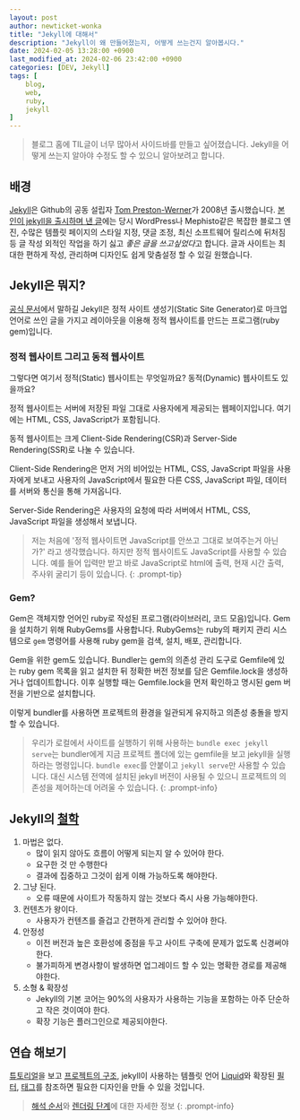 ```yaml
---
layout: post
author: newticket-wonka
title: "Jekyll에 대해서"
description: "Jekyll이 왜 만들어졌는지, 어떻게 쓰는건지 알아봅시다."
date: 2024-02-05 13:28:00 +0900
last_modified_at: 2024-02-06 23:42:00 +0900
categories: [DEV, Jekyll]
tags: [
    blog,
    web,
    ruby,
    jekyll
]
---
```


> 블로그 홈에 TIL글이 너무 많아서 사이드바를 만들고 싶어졌습니다.
> Jekyll을 어떻게 쓰는지 알아야 수정도 할 수 있으니 알아보려고 합니다.

## 배경

[Jekyll](https://jekyllrb.com/)은 Github의 공동 설립자 [Tom Preston-Werner](https://en.wikipedia.org/wiki/Tom_Preston-Werner)가 2008년 출시했습니다.
[본인이 jekyll을 출시하며 낸 글](https://tom.preston-werner.com/2008/11/17/blogging-like-a-hacker.html)에는 당시 WordPress나 Mephisto같은 복잡한 블로그 엔진, 수많은 템플릿 페이지의 스타일 지정, 댓글 조정, 최신 소프트웨어 릴리스에 뒤처짐 등 글 작성 외적인 작업을 하기 싫고 *좋은 글을 쓰고싶었다*고 합니다.
글과 사이트는 최대한 편하게 작성, 관리하며 디자인도 쉽게 맞춤설정 할 수 있길 원했습니다.

## Jekyll은 뭐지?

[공식 문서](https://jekyllrb.com/docs/)에서 말하길 Jekyll은 정적 사이트 생성기(Static Site Generator)로 마크업 언어로 쓰인 글을 가지고 레이아웃을 이용해 정적 웹사이트를 만드는 프로그램(ruby gem)입니다.

### 정적 웹사이트 그리고 동적 웹사이트

그렇다면 여기서 정적(Static) 웹사이트는 무엇일까요?
동적(Dynamic) 웹사이트도 있을까요?

정적 웹사이트는 서버에 저장된 파일 그대로 사용자에게 제공되는 웹페이지입니다.
여기에는 HTML, CSS, JavaScript가 포함됩니다.

동적 웹사이트는 크게 Client-Side Rendering(CSR)과 Server-Side Rendering(SSR)로 나눌 수 있습니다.

Client-Side Rendering은 먼저 거의 비어있는 HTML, CSS, JavaScript 파일을 사용자에게 보내고 사용자의 JavaScript에서 필요한 다른 CSS, JavaScript 파일, 데이터를 서버와 통신을 통해 가져옵니다.

Server-Side Rendering은 사용자의 요청에 따라 서버에서 HTML, CSS, JavaScript 파일을 생성해서 보냅니다.

> 저는 처음에 '정적 웹사이트면 JavaScript를 안쓰고 그대로 보여주는거 아닌가?' 라고 생각했습니다.
> 하지만 정적 웹사이트도 JavaScript를 사용할 수 있습니다.
> 예를 들어 입력만 받고 바로 JavaScript로 html에 출력, 현재 시간 출력, 주사위 굴리기 등이 있습니다.
{: .prompt-tip}

### Gem?

Gem은 객체지향 언어인 ruby로 작성된 프로그램(라이브러리, 코드 모음)입니다.
Gem을 설치하기 위해 RubyGems를 사용합니다.
RubyGems는 ruby의 패키지 관리 시스템으로 `gem` 명령어를 사용해 ruby gem을 검색, 설치, 배포, 관리합니다.

Gem을 위한 gem도 있습니다.
Bundler는 gem의 의존성 관리 도구로 Gemfile에 있는 ruby gem 목록을 읽고 설치한 뒤 정확한 버전 정보를 담은 Gemfile.lock을 생성하거나 업데이트합니다.
이후 실행할 때는 Gemfile.lock을 먼저 확인하고 명시된 gem 버전을 기반으로 설치합니다.

이렇게 bundler를 사용하면 프로젝트의 환경을 일관되게 유지하고 의존성 충돌을 방지할 수 있습니다.

> 우리가 로컬에서 사이트를 실행하기 위해 사용하는 `bundle exec jekyll serve`는 bundler에게 지금 프로젝트 폴더에 있는 gemfile을 보고 jekyll을 실행하라는 명령입니다.
> `bundle exec`를 안붙이고 `jekyll serve`만 사용할 수 있습니다.
> 대신 시스템 전역에 설치된 jekyll 버전이 사용될 수 있으니 프로젝트의 의존성을 제어하는데 어려울 수 있습니다.
{: .prompt-info}

## Jekyll의 [철학](https://jekyllrb.com/philosophy/)

1. 마법은 없다.
    * 많이 읽지 않아도 흐름이 어떻게 되는지 알 수 있어야 한다.
    * 요구한 것 만 수행한다
    * 결과에 집중하고 그것이 쉽게 이해 가능하도록 해야한다.
2. 그냥 된다.
    * 오류 때문에 사이트가 작동하지 않는 것보다 즉시 사용 가능해야한다.
3. 컨텐츠가 왕이다.
    * 사용자가 컨텐츠를 즐겁고 간편하게 관리할 수 있어야 한다.
4. 안정성
    * 이전 버전과 높은 호환성에 중점을 두고 사이트 구축에 문제가 없도록 신경써야한다.
    * 불가피하게 변경사항이 발생하면 업그레이드 할 수 있는 명확한 경로를 제공해야한다.
5. 소형 & 확장성
    * Jekyll의 기본 코어는 90%의 사용자가 사용하는 기능을 포함하는 아주 단순하고 작은 것이여야 한다.
    * 확장 기능은 플러그인으로 제공되야한다.

## 연습 해보기

[튜토리얼](https://jekyllrb.com/docs/step-by-step/01-setup/)을 보고 [프로젝트의 구조](https://jekyllrb.com/docs/structure/), jekyll이 사용하는 템플릿 언어 [Liquid](https://shopify.github.io/liquid/)와 확장된 [필터](https://jekyllrb.com/docs/liquid/filters/), [태그](https://jekyllrb.com/docs/liquid/tags/)를 참조하면 필요한 디자인을 만들 수 있을 것입니다.

> [해석 순서](https://jekyllrb.com/docs/liquid/tags/)와 [렌더링 단계](https://jekyllrb.com/docs/rendering-process/)에 대한 자세한 정보
{: .prompt-info}
